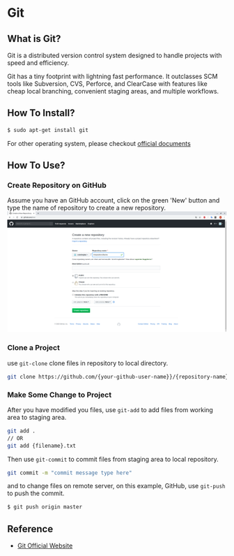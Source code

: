 # Git

## What is Git?

Git is a distributed version control system designed to handle projects with speed and efficiency.

Git has a tiny footprint with lightning fast performance. It outclasses SCM tools like Subversion, CVS, Perforce, and ClearCase with features like cheap local branching, convenient staging areas, and multiple workflows.

## How To Install?
```sh
$ sudo apt-get install git
```
For other operating system, please checkout [official documents](https://docs.docker.com/install/)

## How To Use?

### Create Repository on GitHub
Assume you have an GitHub account, click on the green 'New' button and type the name of repository to create a new repository.
![create-repo](create-repo.png)

### Clone a Project
use `git-clone` clone files in repository to local directory.

```sh
git clone https://github.com/{your-github-user-name}}/{repository-name}.git
```

### Make Some Change to Project
After you have modified you files, use `git-add` to add files from working area to staging area.
```sh
git add .
// OR
git add {filename}.txt
```

Then use `git-commit` to commit files from staging area to local repository.
```sh
git commit -m "commit message type here"
```

and to change files on remote server, on this example, GitHub, use `git-push` to push the commit.
```sh
$ git push origin master
```



###

## Reference
+ [Git Official Website](https://git-scm.com/)
